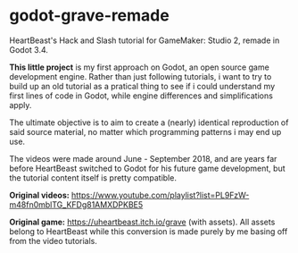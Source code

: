 # godot-grave-remade
HeartBeast's Hack and Slash tutorial for GameMaker: Studio 2, remade in Godot 3.4.

**This little project** is my first approach on Godot, an open source game development engine. Rather than just following tutorials, i want to try to build up an old tutorial as a pratical thing to see if i could understand my first lines of code in Godot, while engine differences and simplifications apply.

The ultimate objective is to aim to create a (nearly) identical reproduction of said source material, no matter which programming patterns i may end up use.

The videos were made around June - September 2018, and are years far before HeartBeast switched to Godot for his future game development, but the tutorial content itself is pretty compatible. 

**Original videos:** https://www.youtube.com/playlist?list=PL9FzW-m48fn0mblTG_KFDg81AMXDPKBE5

**Original game:** https://uheartbeast.itch.io/grave (with assets). All assets belong to HeartBeast while this conversion is made purely by me basing off from the video tutorials.
